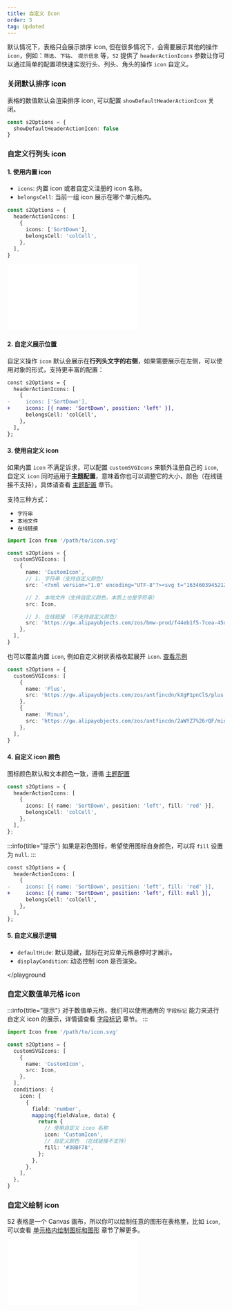 ```yaml
---
title: 自定义 Icon
order: 3
tag: Updated
---
```


默认情况下，表格只会展示排序 icon, 但在很多情况下，会需要展示其他的操作 `icon`，例如：`筛选`、`下钻`、 `提示信息` 等，`S2` 提供了 `headerActionIcons` 参数让你可以通过简单的配置项快速实现行头、列头、角头的操作 `icon` 自定义。

<Playground path='custom/custom-icon/demo/custom-header-action-icon.tsx' rid='custom-header-action-icon' height='400'></playground>

### 关闭默认排序 icon

表格的数值默认会渲染排序 icon, 可以配置 `showDefaultHeaderActionIcon` 关闭。

```ts
const s2Options = {
  showDefaultHeaderActionIcon: false
}
```

### 自定义行列头 icon

#### 1. 使用内置 icon

- `icons`: 内置 icon 或者自定义注册的 icon 名称。
- `belongsCell`:  当前一组 icon 展示在哪个单元格内。

```ts
const s2Options = {
  headerActionIcons: [
    {
      icons: ['SortDown'],
      belongsCell: 'colCell',
    },
  ],
}
```

<embed src="@/docs/common/icon.zh.md"></embed>​

#### 2. 自定义展示位置

自定义操作 `icon` 默认会展示在**行列头文字的右侧**，如果需要展示在左侧，可以使用对象的形式，支持更丰富的配置：

```diff
const s2Options = {
  headerActionIcons: [
    {
-     icons: ['SortDown'],
+     icons: [{ name: 'SortDown', position: 'left' }],
      belongsCell: 'colCell',
    },
  ],
};

```

#### 3. 使用自定义 icon

如果内置 `icon` 不满足诉求，可以配置 `customSVGIcons` 来额外注册自己的 `icon`, 自定义 `icon` 同时适用于**主题配置**，意味着你也可以调整它的大小，颜色（在线链接不支持），具体请查看 [主题配置](/manual/basic/theme) 章节。

支持三种方式：

- `字符串`
- `本地文件`
- `在线链接`

```ts | pure
import Icon from '/path/to/icon.svg'

const s2Options = {
  customSVGIcons: [
    {
      name: 'CustomIcon',
      // 1. 字符串（支持自定义颜色）
      src: `<?xml version="1.0" encoding="UTF-8"?><svg t="1634603945212" class="icon" viewBox="0 0 1024 1024" version="1.1" xmlns="http://www.w3.org/2000/svg" p-id="558" xmlns:xlink="http://www.w3.org/1999/xlink" width="200" height="200" fill="currentColor"><defs><style type="text/css"></style></defs><path d="M605.61 884.79h-24.26c-21.34 0-38.66 17.32-38.66 38.66 0 21.34 17.32 38.66 38.66 38.66h24.26c21.34 0 38.66-17.32 38.66-38.66 0-21.35-17.32-38.66-38.66-38.66z" fill="#040000" p-id="559"></path><path d="M950.47 419.76c-22.17-15.48-51.17-16.01-73.92-1.33L715.7 522.53 573.09 223.42c-10.95-22.98-33.55-37.43-58.97-37.75h-0.85c-25.09 0-47.67 13.84-59.05 36.29L302.25 521.82 154.9 419.61c-22-15.18-50.71-15.73-73.27-1.46-22.53 14.32-34.23 40.57-29.8 66.9l70.9 421.76c5.33 32.04 32.82 55.3 65.31 55.3h272.43c21.34 0 38.66-17.32 38.66-38.66 0-21.34-17.32-38.66-38.66-38.66H197.44l-64.99-386.62 136.17 94.46a66.14 66.14 0 0 0 54.01 9.79 66.097 66.097 0 0 0 42.81-34.28l147.54-291.11 138.35 290.2c8.21 17.19 23.41 30.03 41.76 35.19 18.37 5.24 38 2.21 53.99-8.1l148.62-96.17-87.74 386.65h-60.1c-21.34 0-38.66 17.32-38.66 38.66 0 21.34 17.32 38.66 38.66 38.66h68.96c31.16 0 57.71-21.22 64.58-51.57l95.72-421.86c5.97-26.39-4.47-53.42-26.65-68.93zM514.74 151.68c28.08 0 50.85-22.76 50.85-50.85s-22.77-50.85-50.85-50.85c-28.09 0-50.85 22.76-50.85 50.85s22.77 50.85 50.85 50.85zM973.15 277.37c-28.08 0-50.85 22.77-50.85 50.85 0 28.09 22.76 50.85 50.85 50.85 28.08 0 50.85-22.76 50.85-50.85 0-28.08-22.77-50.85-50.85-50.85zM101.69 328.22c0-28.08-22.76-50.85-50.85-50.85S0 300.14 0 328.22c0 28.09 22.76 50.85 50.85 50.85s50.84-22.77 50.84-50.85z" fill="#040000" p-id="560"></path></svg>`,

      // 2. 本地文件（支持自定义颜色，本质上也是字符串）
      src: Icon,

      // 3. 在线链接 （不支持自定义颜色）
      src: 'https://gw.alipayobjects.com/zos/bmw-prod/f44eb1f5-7cea-45df-875e-76e825a6e0ab.svg',
    },
  ],
}
```

也可以覆盖内置 `icon`, 例如自定义树状表格收起展开 `icon`. [查看示例](/examples/custom/custom-icon/#custom-tree-icon)

``` ts
const s2Options = {
  customSVGIcons: [
    {
      name: 'Plus',
      src: 'https://gw.alipayobjects.com/zos/antfincdn/kXgP1pnClS/plus.svg',
    },
    {
      name: 'Minus',
      src: 'https://gw.alipayobjects.com/zos/antfincdn/2aWYZ7%26rQF/minus-circle.svg',
    },
  ],
}

```

#### 4. 自定义 icon 颜色

图标颜色默认和文本颜色一致，遵循 [主题配置](/manual/basic/theme)

```ts
const s2Options = {
  headerActionIcons: [
    {
      icons: [{ name: 'SortDown', position: 'left', fill: 'red' }],
      belongsCell: 'colCell',
    },
  ],
};
```

:::info{title="提示"}
如果是彩色图标，希望使用图标自身颜色，可以将 `fill` 设置为 `null`.
:::

```diff
const s2Options = {
  headerActionIcons: [
    {
-     icons: [{ name: 'SortDown', position: 'left', fill: 'red' }],
+     icons: [{ name: 'SortDown', position: 'left', fill: null }],
      belongsCell: 'colCell',
    },
  ],
};
```

#### 5. 自定义展示逻辑

- `defaultHide`: 默认隐藏，鼠标在对应单元格悬停时才展示。
- `displayCondition`: 动态控制 icon 是否渲染。

<Playground path='custom/custom-icon/demo/display-condition.ts' rid='display-condition' height='400'></playground

### 自定义数值单元格 icon

:::info{title="提示"}
对于数值单元格，我们可以使用通用的 `字段标记` 能力来进行自定义 icon 的展示，详情请查看 [字段标记](/manual/basic/conditions) 章节。
:::

```ts | pure | {17}
import Icon from '/path/to/icon.svg'

const s2Options = {
  customSVGIcons: [
    {
      name: 'CustomIcon',
      src: Icon,
    },
  ],
  conditions: {
    icon: [
      {
        field: 'number',
        mapping(fieldValue, data) {
          return {
            // 使用自定义 icon 名称
            icon: 'CustomIcon',
            // 自定义颜色 （在线链接不支持）
            fill: '#30BF78',
          };
        },
      },
    ],
  },
}
```

<Playground path='custom/custom-icon/demo/custom-data-cell-icon.ts' rid='custom-data-cell-icon' height='400'></playground>

### 自定义绘制 icon

S2 表格是一个 Canvas 画布，所以你可以绘制任意的图形在表格里，比如 `icon`, 可以查看 [单元格内绘制图标和图形](/manual/advanced/chart-in-cell#3-%E7%BB%98%E5%88%B6-g-%E8%87%AA%E5%AE%9A%E4%B9%89%E5%9B%BE%E5%BD%A2) 章节了解更多。

<embed src="@/docs/common/header-action-icon.zh.md"></embed>
